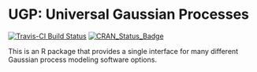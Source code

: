 
<!-- README.md is generated from README.Rmd. Please edit that file -->
UGP: Universal Gaussian Processes
=================================

[![Travis-CI Build Status](https://travis-ci.org/CollinErickson/UGP.svg?branch=master)](https://travis-ci.org/CollinErickson/UGP) [![CRAN\_Status\_Badge](http://www.r-pkg.org/badges/version/GauPro)](http://cran.r-project.org/package=GauPro)

This is an R package that provides a single interface for many different Gaussian process modeling software options.
